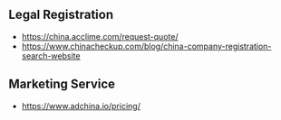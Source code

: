 
## Legal Registration
* https://china.acclime.com/request-quote/
* https://www.chinacheckup.com/blog/china-company-registration-search-website

## Marketing Service
* https://www.adchina.io/pricing/
